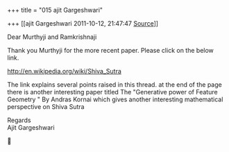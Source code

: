 +++
title = "015 ajit Gargeshwari"

+++
[[ajit Gargeshwari	2011-10-12, 21:47:47 [Source](https://groups.google.com/g/samskrita/c/3JrEFDNIIrQ)]]



Dear Murthyji and Ramkrishnaji  
  
Thank you Murthyji for the more recent paper. Please click on the below link.  
  
<http://en.wikipedia.org/wiki/Shiva_Sutra>  
  
The link explains several points raised in this thread. at the end of the page there is another interesting paper titled The "Generative power of Feature Geometry " By Andras Kornai which gives another interesting mathematical perspective on Shiva Sutra  
  
Regards  
Ajit Gargeshwari



